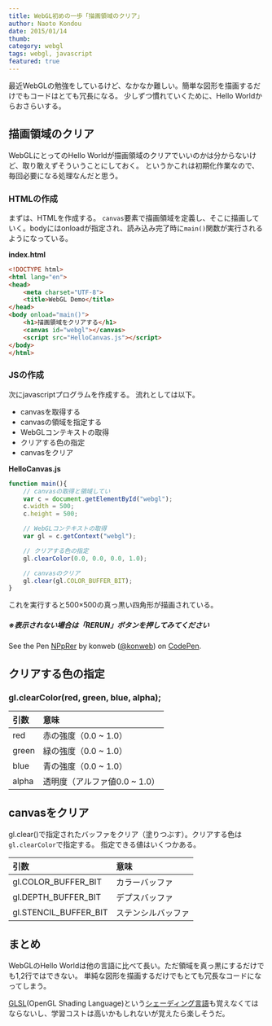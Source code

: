 ```yaml
---
title: WebGL初めの一歩「描画領域のクリア」
author: Naoto Kondou
date: 2015/01/14
thumb:
category: webgl
tags: webgl, javascript
featured: true
---
```


最近WebGLの勉強をしているけど、なかなか難しい。簡単な図形を描画するだけでもコードはとても冗長になる。
少しずつ慣れていくために、Hello Worldからおさらいする。

## 描画領域のクリア
WebGLにとってのHello Worldが描画領域のクリアでいいのかは分からないけど、取り敢えずそういうことにしておく。
というかこれは初期化作業なので、毎回必要になる処理なんだと思う。

### HTMLの作成
まずは、HTMLを作成する。
`canvas`要素で描画領域を定義し、そこに描画していく。bodyにはonloadが指定され、読み込み完了時に`main()`関数が実行されるようになっている。

**index.html**

```html
<!DOCTYPE html>
<html lang="en">
<head>
	<meta charset="UTF-8">
	<title>WebGL Demo</title>
</head>
<body onload="main()">
	<h1>描画領域をクリアする</h1>
	<canvas id="webgl"></canvas>
	<script src="HelloCanvas.js"></script>
</body>
</html>
```


### JSの作成
次にjavascriptプログラムを作成する。
流れとしては以下。

- canvasを取得する
- canvasの領域を指定する
- WebGLコンテキストの取得
- クリアする色の指定
- canvasをクリア

**HelloCanvas.js**

```js
function main(){
	// canvasの取得と領域してい
	var c = document.getElementById("webgl");
	c.width = 500;
	c.height = 500;

	// WebGLコンテキストの取得
	var gl = c.getContext("webgl");

	// クリアする色の指定
	gl.clearColor(0.0, 0.0, 0.0, 1.0);

	// canvasのクリア
	gl.clear(gl.COLOR_BUFFER_BIT);
}
```

これを実行すると500×500の真っ黒い四角形が描画されている。
##### _※表示されない場合は「RERUN」ボタンを押してみてください_

<p data-height="400" data-theme-id="8514" data-slug-hash="NPpRer" data-default-tab="result" data-user="konweb" class='codepen'>See the Pen <a href='http://codepen.io/konweb/pen/NPpRer/'>NPpRer</a> by konweb (<a href='http://codepen.io/konweb'>@konweb</a>) on <a href='http://codepen.io'>CodePen</a>.</p>
<script async src="//assets.codepen.io/assets/embed/ei.js"></script>

## クリアする色の指定
### gl.clearColor(red, green, blue, alpha);
| 引数 | 意味 |
|:-----------|:------------|
| red | 赤の強度（0.0 ~ 1.0） |
| green | 緑の強度（0.0 ~ 1.0） |
| blue | 青の強度（0.0 ~ 1.0） |
| alpha | 透明度（アルファ値0.0 ~ 1.0） |

## canvasをクリア
gl.clear()で指定されたバッファをクリア（塗りつぶす）。クリアする色は`gl.clearColor`で指定する。
指定できる値はいくつかある。

| 引数 | 意味 |
|:-----------|:------------|
| gl.COLOR\_BUFFER_BIT | カラーバッファ |
| gl.DEPTH\_BUFFER_BIT | デプスバッファ |
| gl.STENCIL\_BUFFER_BIT | ステンシルバッファ |

## まとめ
WebGLのHello Worldは他の言語に比べて長い。ただ領域を真っ黒にするだけでも1,2行ではできない。
単純な図形を描画するだけでもとても冗長なコードになってしまう。

[GLSL](https://www.opengl.org/documentation/glsl/)(OpenGL Shading Language)という[シェーディング言語](http://ja.wikipedia.org/wiki/%E3%82%B7%E3%82%A7%E3%83%BC%E3%83%87%E3%82%A3%E3%83%B3%E3%82%B0%E8%A8%80%E8%AA%9E)も覚えなくてはならないし、学習コストは高いかもしれないが覚えたら楽しそうだ。